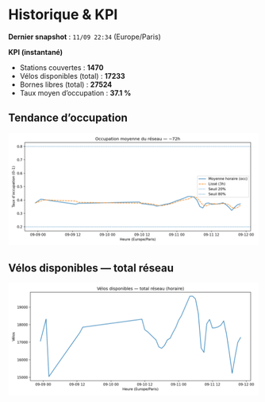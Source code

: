 # Historique & KPI

**Dernier snapshot** : `11/09 22:34` (Europe/Paris)

**KPI (instantané)**

- Stations couvertes : **1470**
- Vélos disponibles (total) : **17233**
- Bornes libres (total) : **27524**
- Taux moyen d’occupation : **37.1 %**

## Tendance d’occupation

![Mean occupancy](assets/figs/occupancy_last72h.png)

## Vélos disponibles — total réseau

![Bikes total](assets/figs/bikes_total_last72h.png)
